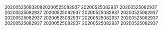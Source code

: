 2020052508320820200525082937
20200525082937
20200525082937
20200525082937
20200525082937
20200525082937
20200525082937
20200525082937
20200525082937
20200525082937
20200525082937
20200525082937
20200525082937
20200525082937
20200525082937
